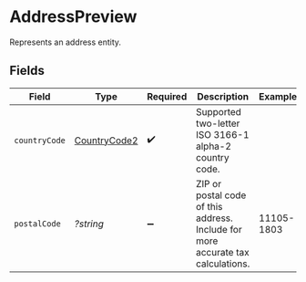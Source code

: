 # AddressPreview

Represents an address entity.


## Fields

| Field                                                                           | Type                                                                            | Required                                                                        | Description                                                                     | Example                                                                         |
| ------------------------------------------------------------------------------- | ------------------------------------------------------------------------------- | ------------------------------------------------------------------------------- | ------------------------------------------------------------------------------- | ------------------------------------------------------------------------------- |
| `countryCode`                                                                   | [CountryCode2](../../models/shared/CountryCode2.md)                             | :heavy_check_mark:                                                              | Supported two-letter ISO 3166-1 alpha-2 country code.                           |                                                                                 |
| `postalCode`                                                                    | *?string*                                                                       | :heavy_minus_sign:                                                              | ZIP or postal code of this address. Include for more accurate tax calculations. | 11105-1803                                                                      |